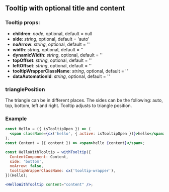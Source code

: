## **Tooltip with optional title and content**

### Tooltip props:

- **children**: _node_, optional, default = null
- **side**: _string_, optional, default = 'auto'
- **noArrow**: _string_, optional, default = ''
- **width**: _string_, optional, default = ''
- **dynamicWidth**: _string_, optional, default = ''
- **topOffset**: _string_, optional, default = ''
- **leftOffset**: _string_, optional, default = ''
- **tooltipWrapperClassName**: _string_, optional, default = ''
- **dataAutomationId**: _string_, optional, default = ''

### trianglePosition

The triangle can be in different places.
The sides can be the following: auto, top, bottom, left and right.
Tooltip adjusts to triangle position.

### Example

```jsx
const Hello = ({ isTooltipOpen }) => (
  <span className={cx('hello', { active: isTooltipOpen })}>hello</span>
);
const Content = ({ content }) => <span>hello {content}</span>;

const HelloWithTooltip = withTooltip({
  ContentComponent: Content,
  side: 'bottom',
  noArrow: false,
  tooltipWrapperClassName: cx('tooltip-wrapper'),
})(Hello);

<HelloWithTooltip content="content" />;
```
